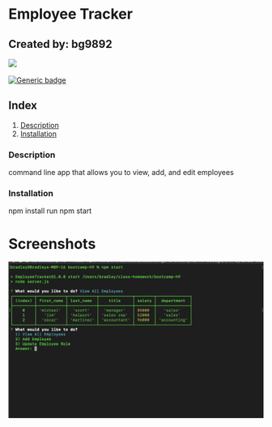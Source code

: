 # Employee Tracker
## Created by: bg9892

<img src="https://avatars3.githubusercontent.com/u/22581609?v=4" height="150px" />

[![Generic badge](https://img.shields.io/badge/Contact_at-<email_not_provided>-<COLOR>.svg)](https://shields.io/)
## Index
1. [Description](#description)
2. [Installation](#installation)
<a name="description"></a>
### Description
command line app that allows you to view, add, and edit employees
<a name="installation"></a>
### Installation
npm install
run npm start

# Screenshots
![Index](assets/screenshot.png)



